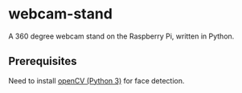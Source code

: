 # webcam-stand

A 360 degree webcam stand on the Raspberry Pi, written in Python.

## Prerequisites

Need to install [openCV (Python 3)](http://opencv.org/) for face detection.
